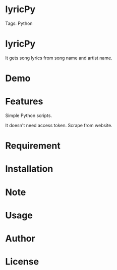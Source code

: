 # lyricPy

Tags: Python

# lyricPy

It gets song lyrics from song name and artist name.

# Demo

# Features

Simple Python scripts.

It doesn't need access token. Scrape from website.

# Requirement

# Installation

# Note

# Usage

# Author

# License